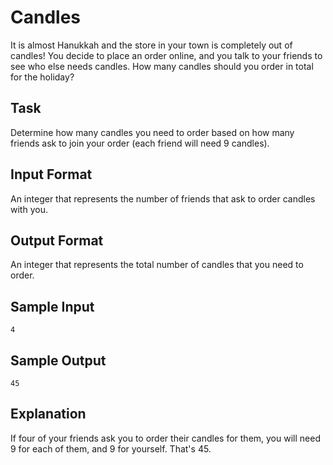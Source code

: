 # Candles  

It is almost Hanukkah and the store in your town is completely out of candles! You decide to place an order online, and you talk to your friends to see who else needs candles. How many candles should you order in total for the holiday? 

## Task 
Determine how many candles you need to order based on how many friends ask to join your order (each friend will need 9 candles).

## Input Format 
An integer that represents the number of friends that ask to order candles with you.

## Output Format 
An integer that represents the total number of candles that you need to order.

## Sample Input
```
4
```

## Sample Output 
```
45
```

## Explanation 
If four of your friends ask you to order their candles for them, you will need 9 for each of them, and 9 for yourself. That's 45.
